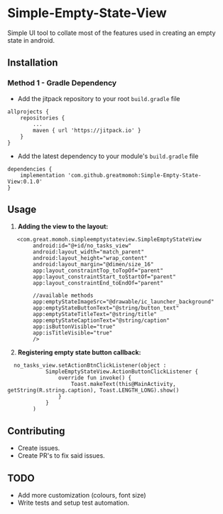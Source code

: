 # Simple-Empty-State-View

Simple UI tool to collate most of the features used in creating an empty state in android.

## Installation

### Method 1 - Gradle Dependency
- Add the jitpack repository to your root `build.gradle` file
```
allprojects {
    repositories {
        ...
        maven { url 'https://jitpack.io' }
    }
}
```
- Add the latest dependency to your module's `build.gradle` file
```
dependencies {
    implementation 'com.github.greatmomoh:Simple-Empty-State-View:0.1.0'
}
```

## Usage

1. **Adding the view to the layout:**

```
   <com.great.momoh.simpleemptystateview.SimpleEmptyStateView
        android:id="@+id/no_tasks_view"
        android:layout_width="match_parent"
        android:layout_height="wrap_content"
        android:layout_margin="@dimen/size_16"
        app:layout_constraintTop_toTopOf="parent"
        app:layout_constraintStart_toStartOf="parent"
        app:layout_constraintEnd_toEndOf="parent"

        //available methods
        app:emptyStateImageSrc="@drawable/ic_launcher_background"
        app:emptyStateButtonText="@string/button_text"
        app:emptyStateTitleText="@string/title"
        app:emptyStateCaptionText="@string/caption"
        app:isButtonVisible="true"
        app:isTitleVisible="true"
        />
```

2. **Registering empty state button callback:**

```
  no_tasks_view.setActionBtnClickListener(object :
            SimpleEmptyStateView.ActionButtonClickListener {
                override fun invoke() {
                    Toast.makeText(this@MainActivity, getString(R.string.caption), Toast.LENGTH_LONG).show()
                }
            }
        )
```

## Contributing

- Create issues.
- Create PR's to fix said issues. 

## TODO

- Add more customization (colours, font size)
- Write tests and setup test automation.
